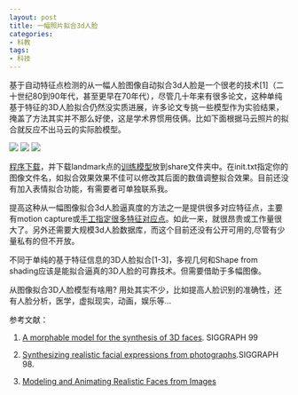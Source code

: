 ```yaml
---
layout: post
title: 一幅照片拟合3d人脸
categories:
- 科教
tags:
- 科技
---
```


基于自动特征点检测的从一幅人脸图像自动拟合3d人脸是一个很老的技术[1]（二十世纪80到90年代，甚至更早在70年代），尽管几十年来有很多论文，这种单纯基于特征的3D人脸拟合仍然没实质进展，许多论文专挑一些模型作为实验结果，掩盖了方法其实并不那么好使，这是学术界惯用伎俩。比如下面根据马云照片的拟合就反应不出马云的实际脸模型。

![](http://hwdong.com/images/mayun.jpg?raw=true)
![](http://blog.hwdong.com/images/mayun1.jpg?raw=true)
![](http://hwdong.com/images/2.jpg?raw=true)

<!--more-->

[程序下载](http://hwdong.com/programs/fitting_3dface.zip)，并下载landmark点的[训练模型](https://github.com/AKSHAYUBHAT/TensorFace/raw/master/openface/models/dlib/shape_predictor_68_face_landmarks.dat)放到share文件夹中。在init.txt指定你的图像文件名，如拟合效果效果不佳可以修改其后面的数值调整拟合效果。目前还没有加入表情拟合功能，有需要者可单独联系我。

提高这种从一幅图像拟合3d人脸逼真度的方法之一是提供很多对应特征点，主要有motion capture或[手工指定很多特征对应点](https://www.youtube.com/watch?v=BsFj1-fvbkA&t=71s)。如此一来，就很昂贵或工作量很大了。另外还需要大规模3d人脸数据库，而这个目前还没有公开可用的,尽管有少量私有的但不开放。

不同于单纯的基于特征信息的3D人脸拟合[1-3]，多视几何和Shape from shading应该是能拟合逼真的3D人脸的可靠技术。但需要借助于多幅图像。

从图像拟合3D人脸模型有啥用? 用处其实不少，比如提高人脸识别的准确性，还有人脸分析，医学，虚拟现实，动画，娱乐等...

参考文献：

  1. [A morphable model for the synthesis of 3D faces](http://gravis.dmi.unibas.ch/publications/Sigg99/morphmod2.pdf). SIGGRAPH 99

  2. [Synthesizing realistic facial expressions from photographs](http://kucg.korea.ac.kr/Seminar/2003/src/PA-03-07.pdf).SIGGRAPH 98.

  3. [Modeling and Animating Realistic Faces from Images](http://grail.cs.washington.edu/wp-content/uploads/2015/08/pighin-2002-maa.pdf)